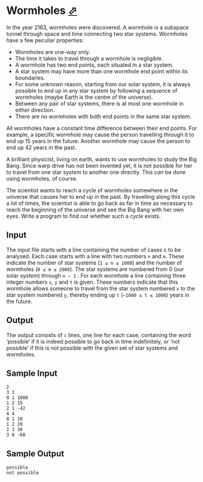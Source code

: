 # Wormholes [⬀](https://onlinejudge.org/index.php?option=com_onlinejudge&Itemid=8&category=7&page=show_problem&problem=499)


In the year 2163, wormholes were discovered. A wormhole is a subspace tunnel through space and time connecting two star systems. Wormholes have a few peculiar properties:

- Wormholes are one-way only.
- The time it takes to travel through a wormhole is negligible.
- A wormhole has two end points, each situated in a star system.
- A star system may have more than one wormhole end point within its boundaries.
- For some unknown reason, starting from our solar system, it is always possible to end up in any star system by following a sequence of wormholes (maybe Earth is the centre of the universe).
- Between any pair of star systems, there is at most one wormhole in either direction.
- There are no wormholes with both end points in the same star system.

All wormholes have a constant time difference between their end points. For example, a specific
wormhole may cause the person travelling through it to end up 15 years in the future. Another wormhole may cause the person to end up 42 years in the past.

A brilliant physicist, living on earth, wants to use wormholes to study the Big Bang. Since warp
drive has not been invented yet, it is not possible for her to travel from one star system to another one directly. This *can* be done using wormholes, of course.

The scientist wants to reach a cycle of wormholes somewhere in the universe that causes her to end
up in the past. By travelling along this cycle a lot of times, the scientist is able to go back as far in time as necessary to reach the beginning of the universe and see the Big Bang with her own eyes. Write a program to find out whether such a cycle exists.

## Input

The input file starts with a line containing the number of cases c to be analysed. Each case starts with a line with two numbers `n` and `m`. These indicate the number of star systems (`1 ≤ n ≤ 1000`) and the number of wormholes (`0 ≤ m ≤ 2000`). The star systems are numbered from 0 (our solar system) through `n − 1` . For each wormhole a line containing three integer numbers `x`, `y` and `t` is given. These numbers indicate that this wormhole allows someone to travel from the star system numbered `x` to the star system numbered `y`, thereby ending up `t` (`−1000 ≤ t ≤ 1000`) years in the future.

## Output

The output consists of `c` lines, one line for each case, containing the word ‘possible’ if it is indeed possible to go back in time indefinitely, or ‘not possible’ if this is not possible with the given set of star systems and wormholes.

## Sample Input
```
2
3 3
0 1 1000
1 2 15
2 1 -42
4 4
0 1 10
1 2 20
2 3 30
3 0 -60
```

## Sample Output
```
possible
not possible
```

